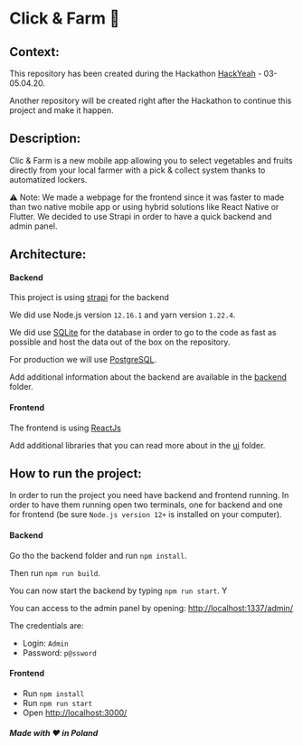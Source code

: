 # Click & Farm :corn:

## Context:
This repository has been created during the Hackathon [HackYeah](https://hackyeah.pl/) - 03-05.04.20.

Another repository will be created right after the Hackathon to continue this project and make it happen.

## Description:
Clic & Farm is a new mobile app allowing you to select vegetables and fruits directly from your local farmer with a pick & collect system thanks to automatized lockers.

:warning: Note: We made a webpage for the frontend since it was faster to made than two native mobile app or using hybrid solutions like React Native or Flutter.
We decided to use Strapi in order to have a quick backend and admin panel.

## Architecture:
#### Backend
This project is using [strapi](https://strapi.io/documentation/) for the backend

We did use Node.js version `12.16.1` and yarn version `1.22.4`.

We did use [SQLite](https://www.sqlite.org/index.html) for the database in order to go to the code as fast as possible and host the data out of the box on the repository.

For production we will use [PostgreSQL](https://www.postgresql.org/docs/).

Add additional information about the backend are available in the [backend](./backend) folder.

#### Frontend
The frontend is using [ReactJs](https://reactjs.org/docs/getting-started.html)

Add additional libraries that you can read more about in the [ui](./ui) folder.

## How to run the project:
In order to run the project you need have backend and frontend running.
In order to have them running open two terminals, one for backend and one for frontend (be sure `Node.js version 12+` is installed on your computer).

#### Backend

Go tho the backend folder and run `npm install`.

Then run `npm run build`.

You can now start the backend by typing `npm run start`.
Y

You can access to the admin panel by opening: [http://localhost:1337/admin/](http://localhost:1337/admin/)

The credentials are:
* Login: `Admin`
* Password: `p@ssword`

#### Frontend

- Run `npm install`
- Run `npm run start`
- Open [http://localhost:3000/](http://localhost:3000/)


##### Made with :heart: in Poland
